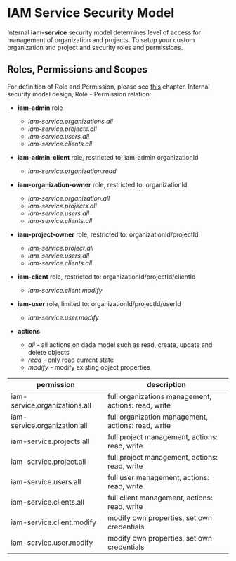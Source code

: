 # IAM Service Security Model
Internal __iam-service__ security model determines level of access for 
management of organization and projects. To setup your custom 
organization and project and security roles and permissions. 

## Roles, Permissions and Scopes
For definition of Role and Permission, 
please see [this](IAM-data-model.md) chapter. 
Internal security model design, Role - Permission relation:

* __iam-admin__ role
  * *iam-service.organizations.all* 
  * *iam-service.projects.all* 
  * *iam-service.users.all* 
  * *iam-service.clients.all* 
* __iam-admin-client__ role, restricted to: iam-admin organizationId  
  * *iam-service.organization.read*     
* __iam-organization-owner__ role, restricted to: organizationId  
  * *iam-service.organization.all* 
  * *iam-service.projects.all* 
  * *iam-service.users.all* 
  * *iam-service.clients.all* 
* __iam-project-owner__ role, restricted to: organizationId/projectId 
  * *iam-service.project.all* 
  * *iam-service.users.all* 
  * *iam-service.clients.all* 
* __iam-client__ role, restricted to: organizationId/projectId/clientId
  * *iam-service.client.modify* 
* __iam-user__ role, limited to: organizationId/projectId/userId
  * *iam-service.user.modify* 


* __actions__
  * *all* - all actions on dada model such as read, create, update and delete objects
  * *read* - only read current state
  * *modify* - modify existing object properties


| permission                    | description                                         |
|-------------------------------|-----------------------------------------------------|
| iam-service.organizations.all | full organizations management, actions: read, write |
| iam-service.organization.all  | full organization management, actions: read, write  |
| iam-service.projects.all      | full project management, actions: read, write       |
| iam-service.project.all       | full project management, actions: read, write       |
| iam-service.users.all         | full user management, actions: read, write          | 
| iam-service.clients.all       | full client management, actions: read, write        |
| iam-service.client.modify     | modify own properties, set own credentials          |
| iam-service.user.modify       | modify own properties, set own credentials          |
